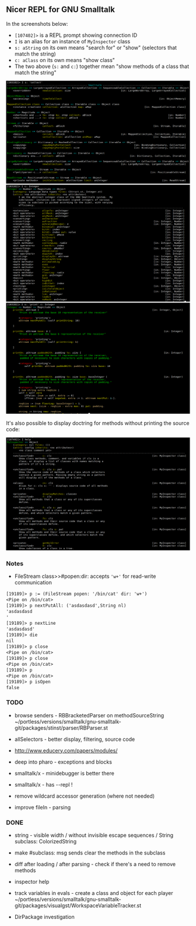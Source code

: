 ## Nicer REPL for GNU Smalltalk

In the screenshots below:

- `[107402]>` is a REPL prompt showing connection ID
- `I` is an alias for an instance of `MyInspector` class
- `s: aString` on its own means "search for" or "show" (selectors that match the string)
- `c: aClass` on its own means "show class"
- The two above (`s:` and `c:`) together mean "show methods of a class that match the string"


<img src="./img/screenshot_2021-11-13_1907.png" />
<img src="./img/screenshot_2021-11-13_1912.png" />
<img src="./img/screenshot_2021-11-13_1913.png" />

It's also possible to display doctring for methods without printing the source
code:

<img src="./img/screenshot_2021-11-13_2345.png" />


### Notes

<!-- take/drop etc dla streamow -->
<!-- Emacs: pokazywac inst var names klasy at point -->
<!-- doesNotUnderstand albo at override na namespace subclass, potem ustawic jako -->
<!-- environment! haha! -->
<!-- inotifywait & reload ! -->
<!-- ``` -->
<!--     Behavior>>#evaluate:to: -->
<!--     Behavior>>#createGetMethod: -->
<!--     Behavior>>#createSetMethod: -->
<!--     Object printHierarchy -->
<!-- ``` -->

- FileStream class>>#popen:dir: accepts `'w+'` for read-write communication

```
[19189]> p := (FileStream popen: '/bin/cat' dir: 'w+')
<Pipe on /bin/cat>
[19189]> p nextPutAll: ('asdasdasd',String nl)
'asdasdasd
'
[19189]> p nextLine
'asdasdasd'
[19189]> die
nil
[19189]> p close
<Pipe on /bin/cat>
[19189]> p close
<Pipe on /bin/cat>
[19189]> p
<Pipe on /bin/cat>
[19189]> p isOpen
false

```

### TODO

- browse senders - RBBracketedParser on methodSourceString
~/portless/versions/smalltalk/gnu-smalltalk-git/packages/stinst/parser/RBParser.st

- allSelectors - better display, filtering, source code

- http://www.educery.com/papers/modules/

- deep into pharo - exceptions and blocks

- smalltalk/x - minidebugger is better there

- smalltalk/x - has --repl !

- remove wildcard accessor generation (where not needed)

- improve fileIn - parsing


### DONE

- string - visible width / without invisible escape sequences /
    String subclass: ColorizedString

- make #subclass: msg sends clear the methods in the subclass

- diff after loading / after parsing - check if there's a need to remove methods

- inspector help

- track variables in evals - create a class and object for each player
~/portless/versions/smalltalk/gnu-smalltalk-git/packages/visualgst/WorkspaceVariableTracker.st

- DirPackage investigation
